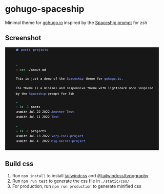 # gohugo-spaceship

Minimal theme  for [gohugo.io](https://gohugo.io) inspired by the [Spaceship prompt](https://github.com/spaceship-prompt/spaceship-prompt) for zsh

## Screenshot

![thumbnail](https://github.com/sjovang/gohugo-spaceship/blob/main/images/tn.png?raw=true)

## Build css

1. Run `npm install` to install [tailwindcss](https://tailwindcss.com/) and [@tailwindcss/typography](https://tailwindcss.com/docs/typography-plugin)
2. Run `npm run test` to generate the css file in `./static/css/`
3. For production, run `npm run production` to generate minified css